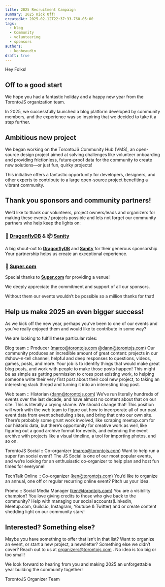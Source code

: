 ```yaml
---
title: 2025 Recruitment Campaign
summary: 2025 Kick Off!
createdAt: 2025-02-12T22:37:33.760-05:00
tags:
  - blog
  - Community
  - volunteering
  - sponsors
authors:
  - kenbeaudin
draft: true
---
```

Hey Folks!

## Off to a good start

We hope you had a fantastic holiday and a happy new year from the TorontoJS organization team.

In 2025, we successfully launched a blog platform developed by community members, and the experience was so inspiring that we decided to take it a step further.

## Ambitious new project

We began working on the TorontoJS Community Hub (VMS), an open-source design project aimed at solving challenges like volunteer onboarding and providing frictionless, future-proof data for the community to create new solutions—or just fun, quirky projects!

This initiative offers a fantastic opportunity for developers, designers, and other experts to contribute to a large open-source project benefiting a vibrant community.

## Thank you sponsors and community partners!

We’d like to thank our volunteers, project owners/leads and organizers for making these events / projects possible and lets not forget our community partners who help keep the lights on:

### 🐉 [DragonflyDB](https://www.dragonflydb.io) & 📦 [Sanity](https://www.sanity.io)
A big shout-out to **[DragonflyDB](https://www.dragonflydb.io)** and **[Sanity](https://www.sanity.io)** for their generous sponsorship. Your partnership helps us create an exceptional experience.

### 🚀 [Super.com](https://www.super.com)
Special thanks to **[Super.com](https://www.super.com)** for providing a venue!

We deeply appreciate the commitment and support of all our sponsors.

Without them our events wouldn’t be possible so a million thanks for that!

## Help us make 2025 an even bigger success!

As we kick off the new year, perhaps you’ve been to one of our events and you’ve really enjoyed them and would like to contribute in some way?

We are looking to fulfill these particular roles:

Blog team :: Producer (marco@torontojs.com @dann@torontojs.com)
Our community produces an incredible amount of great content: projects in our #show-n-tell channel, helpful and deep responses to questions, videos, games, posts, and more. Your job is to identify things that would make great blog posts, and work with people to make those posts happen! This might be as simple as getting permission to cross post existing work, to helping someone write their very first post about their cool new project, to taking an interesting slack thread and turning it into an interesting blog post.

Web team :: Historian (dann@torontojs.com)
We’ve run literally hundreds of events over the last decade, and have almost no content about that on our site. This is literally a crying shame. We should change that! This position will work with the web team to figure out how to incorporate all of our past event data from event scheduling sites, and bring that onto our own site. There’s probably some grunt work involved, like scraping meetup.com for our historic data, but there’s opportunity for creative work as well, like figuring out a good archive format for events, and extending the event archive with projects like a visual timeline, a tool for importing photos, and so on.

TorontoJS Social :: Co-organizer (marco@torontojs.com)
Want to help run a super fun social event? The JS Social is one of our most popular events, and we’re looking for an enthusiastic co-organizer to help plan and host fun times for everyone!

TechTalk Online :: Co-organizer (ken@torontojs.com)
You’d like to organize an annual, one off or regular recurring online event? Pitch us your idea.

Promo :: Social Media Manager (ken@torontojs.com)
You are a visibility champion? You love giving credits to those who give back to the community?
Help with managing our social accounts(Linkedin, Meetup.com, Guild.io, Instagram, Youtube & Twitter) and or create content shedding light on our community stars!

## Interested? Something else?

Maybe you have something to offer that isn’t in that list? Want to organize an event, or start a new project, a newsletter? Something else we didn’t cover? Reach out to us at organizers@torontojs.com . No idea is too big or too small!

We look forward to hearing from you and making 2025 an unforgettable year building the community together!

TorontoJS Organizer Team
